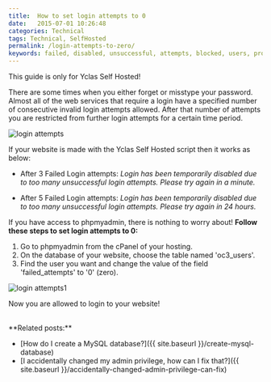```yaml
---
title:  How to set login attempts to 0
date:   2015-07-01 10:26:48
categories: Technical
tags: Technical, SelfHosted
permalink: /login-attempts-to-zero/
keywords: failed, disabled, unsuccessful, attempts, blocked, users, profile, admin, phpmyadmin
---
```

<div class="alert alert-warning">
<strong><i class="glyphicon glyphicon-warning-sign"></i> </strong> This guide is only for Yclas Self Hosted!
</div>

There are some times when you either forget or misstype your password. Almost all of the web services that require a login have a specified number of consecutive invalid login attempts allowed. After that number of attempts you are restricted from further login attempts for a certain time period.

![login attempts](//docs.yclas.com/images/loginattempts1.png)

If your website is made with the Yclas Self Hosted script then it works as below:

+ After 3 Failed Login attempts: _Login has been temporarily disabled due to too many unsuccessful login attempts. Please try again in a minute._

+ After 5 Failed Login attempts: _Login has been temporarily disabled due to too many unsuccessful login attempts. Please try again in 24 hours._

If you have access to phpmyadmin, there is nothing to worry about! **Follow these steps to set login attempts to 0:**

1. Go to phpmyadmin from the cPanel of your hosting.
2. On the database of your website, choose the table named 'oc3_users'.
3. Find the user you want and change the value of the field 'failed_attempts' to '0' (zero).

![login attempts1](//docs.yclas.com/images/loginattempts.png)

Now you are allowed to login to your website!

<br>
  **Related posts:**
  
* [How do I create a MySQL database?]({{ site.baseurl }}/create-mysql-database)
* [I accidentally changed my admin privilege, how can I fix that?]({{ site.baseurl }}/accidentally-changed-admin-privilege-can-fix)



